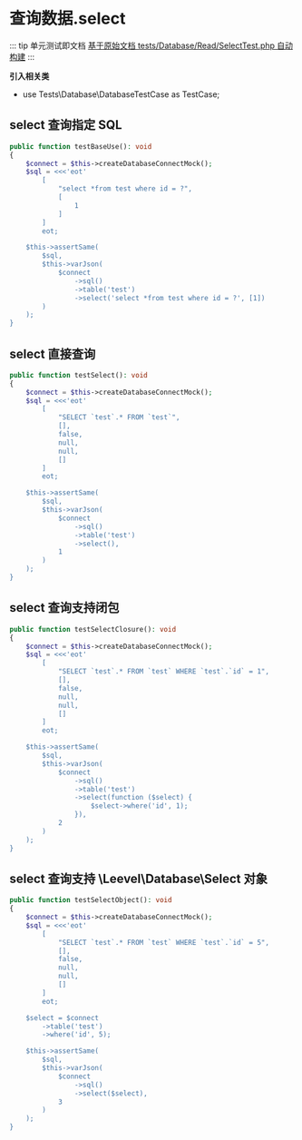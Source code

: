 # 查询数据.select

::: tip 单元测试即文档
[基于原始文档 tests/Database/Read/SelectTest.php 自动构建](https://github.com/hunzhiwange/framework/blob/master/tests/Database/Read/SelectTest.php)
:::
    
**引入相关类**

 * use Tests\Database\DatabaseTestCase as TestCase;

## select 查询指定 SQL

``` php
public function testBaseUse(): void
{
    $connect = $this->createDatabaseConnectMock();
    $sql = <<<'eot'
        [
            "select *from test where id = ?",
            [
                1
            ]
        ]
        eot;

    $this->assertSame(
        $sql,
        $this->varJson(
            $connect
                ->sql()
                ->table('test')
                ->select('select *from test where id = ?', [1])
        )
    );
}
```
    
## select 直接查询

``` php
public function testSelect(): void
{
    $connect = $this->createDatabaseConnectMock();
    $sql = <<<'eot'
        [
            "SELECT `test`.* FROM `test`",
            [],
            false,
            null,
            null,
            []
        ]
        eot;

    $this->assertSame(
        $sql,
        $this->varJson(
            $connect
                ->sql()
                ->table('test')
                ->select(),
            1
        )
    );
}
```
    
## select 查询支持闭包

``` php
public function testSelectClosure(): void
{
    $connect = $this->createDatabaseConnectMock();
    $sql = <<<'eot'
        [
            "SELECT `test`.* FROM `test` WHERE `test`.`id` = 1",
            [],
            false,
            null,
            null,
            []
        ]
        eot;

    $this->assertSame(
        $sql,
        $this->varJson(
            $connect
                ->sql()
                ->table('test')
                ->select(function ($select) {
                    $select->where('id', 1);
                }),
            2
        )
    );
}
```
    
## select 查询支持 \Leevel\Database\Select 对象

``` php
public function testSelectObject(): void
{
    $connect = $this->createDatabaseConnectMock();
    $sql = <<<'eot'
        [
            "SELECT `test`.* FROM `test` WHERE `test`.`id` = 5",
            [],
            false,
            null,
            null,
            []
        ]
        eot;

    $select = $connect
        ->table('test')
        ->where('id', 5);

    $this->assertSame(
        $sql,
        $this->varJson(
            $connect
                ->sql()
                ->select($select),
            3
        )
    );
}
```